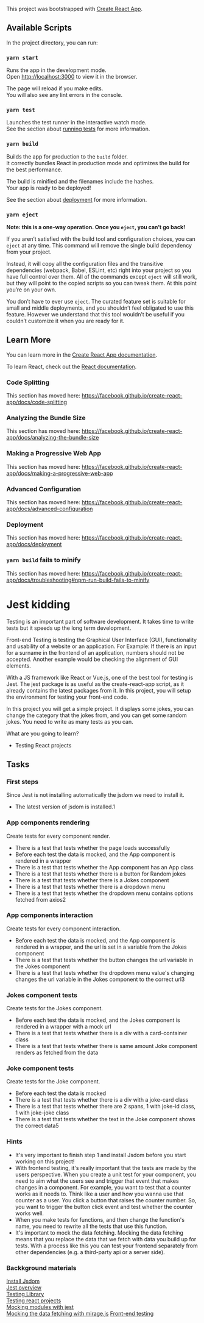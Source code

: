 This project was bootstrapped with [Create React App](https://github.com/facebook/create-react-app).

## Available Scripts

In the project directory, you can run:

### `yarn start`

Runs the app in the development mode.<br />
Open [http://localhost:3000](http://localhost:3000) to view it in the browser.

The page will reload if you make edits.<br />
You will also see any lint errors in the console.

### `yarn test`

Launches the test runner in the interactive watch mode.<br />
See the section about [running tests](https://facebook.github.io/create-react-app/docs/running-tests) for more information.

### `yarn build`

Builds the app for production to the `build` folder.<br />
It correctly bundles React in production mode and optimizes the build for the best performance.

The build is minified and the filenames include the hashes.<br />
Your app is ready to be deployed!

See the section about [deployment](https://facebook.github.io/create-react-app/docs/deployment) for more information.

### `yarn eject`

**Note: this is a one-way operation. Once you `eject`, you can’t go back!**

If you aren’t satisfied with the build tool and configuration choices, you can `eject` at any time. This command will remove the single build dependency from your project.

Instead, it will copy all the configuration files and the transitive dependencies (webpack, Babel, ESLint, etc) right into your project so you have full control over them. All of the commands except `eject` will still work, but they will point to the copied scripts so you can tweak them. At this point you’re on your own.

You don’t have to ever use `eject`. The curated feature set is suitable for small and middle deployments, and you shouldn’t feel obligated to use this feature. However we understand that this tool wouldn’t be useful if you couldn’t customize it when you are ready for it.

## Learn More

You can learn more in the [Create React App documentation](https://facebook.github.io/create-react-app/docs/getting-started).

To learn React, check out the [React documentation](https://reactjs.org/).

### Code Splitting

This section has moved here: https://facebook.github.io/create-react-app/docs/code-splitting

### Analyzing the Bundle Size

This section has moved here: https://facebook.github.io/create-react-app/docs/analyzing-the-bundle-size

### Making a Progressive Web App

This section has moved here: https://facebook.github.io/create-react-app/docs/making-a-progressive-web-app

### Advanced Configuration

This section has moved here: https://facebook.github.io/create-react-app/docs/advanced-configuration

### Deployment

This section has moved here: https://facebook.github.io/create-react-app/docs/deployment

### `yarn build` fails to minify

This section has moved here: https://facebook.github.io/create-react-app/docs/troubleshooting#npm-run-build-fails-to-minify


# Jest kidding
Testing is an important part of software development. It takes time to write tests but it speeds up the long term development.

Front-end Testing is testing the Graphical User Interface (GUI), functionality and usability of a website or an application. For Example: If there is an input for a surname in the frontend of an application, numbers should not be accepted. Another example would be checking the alignment of GUI elements.

With a JS framework like React or Vue.js, one of the best tool for testing is Jest. The jest package is as useful as the create-react-app script, as it already contains the latest packages from it. In this project, you will setup the environment for testing your front-end code.

In this project you will get a simple project. It displays some jokes, you can change the category that the jokes from, and you can get some random jokes. You need to write as many tests as you can.

What are you going to learn?
* Testing React projects

## Tasks

### First steps
Since Jest is not installing automatically the jsdom we need to install it.

* The latest version of jsdom is installed.1

### App components rendering
Create tests for every component render.

* There is a test that tests whether the page loads successfully
* Before each test the data is mocked, and the App component is rendered in a wrapper
* There is a test that tests whether the App component has an App class
* There is a test that tests whether there is a button for Random jokes
* There is a test that tests whether there is a Jokes component
* There is a test that tests whether there is a dropdown menu
* There is a test that tests whether the dropdown menu contains options fetched from axios2

### App components interaction
Create tests for every component interaction.

* Before each test the data is mocked, and the App component is rendered in a wrapper, and the url is set in a variable from the Jokes component
* There is a test that tests whether the button changes the url variable in the Jokes component
* There is a test that tests whether the dropdown menu value's changing changes the url variable in the Jokes component to the correct url3

### Jokes component tests
Create tests for the Jokes component.

* Before each test the data is mocked, and the Jokes component is rendered in a wrapper with a mock url
* There is a test that tests whether there is a div with a card-container class
* There is a test that tests whether there is same amount Joke component renders as fetched from the data

### Joke component tests
Create tests for the Joke component.

* Before each test the data is mocked
* There is a test that tests whether there is a div with a joke-card class
* There is a test that tests whether there are 2 spans, 1 with joke-id class, 1 with joke-joke class
* There is a test that tests whether the text in the Joke component shows the correct data5

### Hints
* It's very important to finish step 1 and install Jsdom before you start working on this project!
* With frontend testing, it's really important that the tests are made by the users perspective. When you create a unit test for your component, you need to aim what the users see and trigger that event that makes changes in a component. For example, you want to test that a counter works as it needs to. Think like a user and how you wanna use that counter as a user. You click a button that raises the counter number. So, you want to trigger the button click event and test whether the counter works well.
* When you make tests for functions, and then change the function's name, you need to rewrite all the tests that use this function.
* It's important to mock the data fetching. Mocking the data fetching means that you replace the data that we fetch with data you build up for tests. With a process like this you can test your frontend separately from other dependencies (e.g. a third-party api or a server side).

### Backkground materials
[Install Jsdom](https://www.npmjs.com/package/jsdom)  
[Jest overview](https://jestjs.io/docs/tutorial-react)  
[Testing Library](https://testing-library.com/docs/react-testing-library/intro/)  
[Testing react projects](https://legacy.reactjs.org/docs/testing-environments.html)  
[Mocking modules with jest](https://jestjs.io/docs/mock-functions#mocking-modules)  
[Mocking the data fetching with mirage.js](https://miragejs.com/quickstarts/react/test-a-component-with-react-testing-library/)
[Front-end testing](https://dev.to/christopherkade/introduction-to-front-end-unit-testing-510n)